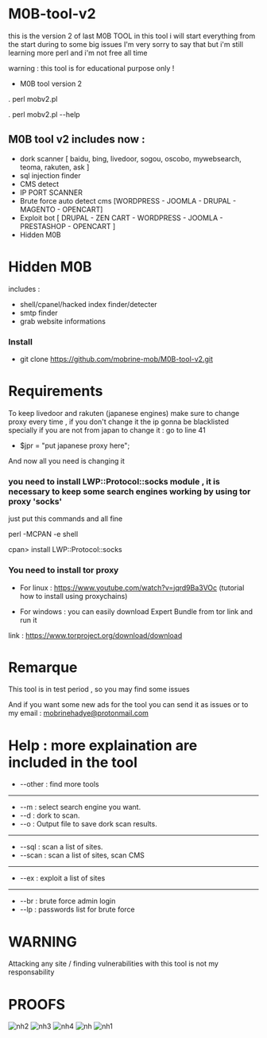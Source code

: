 # M0B-tool-v2
this is the version 2 of last M0B TOOL
in this tool i will start everything from the start during to some big issues
I'm very sorry to say that but i'm still learning more perl and i'm not free all time

warning : this tool is for educational purpose only !

- M0B tool version 2

. perl mobv2.pl

.  perl mobv2.pl --help


## M0B tool v2 includes now :
- dork scanner [ baidu, bing, livedoor, sogou, oscobo, mywebsearch, teoma, rakuten, ask ]
- sql injection finder
- CMS detect
- IP PORT SCANNER
- Brute force auto detect cms [WORDPRESS - JOOMLA - DRUPAL - MAGENTO - OPENCART]
- Exploit bot [ DRUPAL - ZEN CART - WORDPRESS - JOOMLA - PRESTASHOP - OPENCART ]
- Hidden M0B

# Hidden M0B
includes :
- shell/cpanel/hacked index finder/detecter
- smtp finder
- grab website informations

### Install
- git clone https://github.com/mobrine-mob/M0B-tool-v2.git


# Requirements

To keep livedoor and rakuten (japanese engines) make sure to change proxy every time , if you don't change it
the ip gonna be blacklisted specially if you are not from japan
to change it : go to line 41
- $jpr = "put japanese proxy here";

And now all you need is changing it

### you need to install LWP::Protocol::socks module , it is necessary to keep some search engines working by using tor proxy 'socks'

just put this commands and all fine


perl -MCPAN -e shell

cpan> install LWP::Protocol::socks

### You need to install tor proxy
- For linux : https://www.youtube.com/watch?v=jqrd9Ba3VOc (tutorial how to install using proxychains)

- For windows : you can easily download Expert Bundle from tor link and run it

link : https://www.torproject.org/download/download

# Remarque
This tool is in test period , so you may find some issues

And if you want some new ads for the tool you can send it as issues or to my email :
mobrinehadye@protonmail.com

# Help : more explaination are included in the tool
- --other : find more tools
______________________________
- --m : select search engine you want.
 - --d : dork to scan.
 - --o : Output file to save dork scan results.
 ________________________________
- --sql : scan a list of sites.
 - --scan : scan a list of sites, scan CMS
___________________________________
- --ex : exploit a list of sites
___________________________________
- --br : brute force admin login
- --lp : passwords list for brute force

# WARNING
Attacking any site / finding vulnerabilities with this tool is not my responsability

# PROOFS

![nh2](https://user-images.githubusercontent.com/33225846/39060684-f163ef8c-44b9-11e8-8fcb-d236909edd48.png)
![nh3](https://user-images.githubusercontent.com/33225846/39060685-f19be7d4-44b9-11e8-9cc8-c74ac6b77a69.png)
![nh4](https://user-images.githubusercontent.com/33225846/39060686-f1c5601e-44b9-11e8-994e-46cb97c3134b.png)
![nh](https://user-images.githubusercontent.com/33225846/39060687-f1f0dcee-44b9-11e8-9c93-e5e4d9ff82ed.png)
![nh1](https://user-images.githubusercontent.com/33225846/39060918-95e2d4ba-44ba-11e8-9a4f-8364a380eee6.png)
